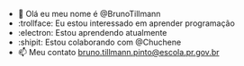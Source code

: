 - 👋 Olá eu meu nome é @BrunoTillmann
- :trollface: Eu estou interessado em aprender programação 
- :electron: Estou aprendendo atualmente  
- :shipit: Estou colaborando com @Chuchene 
- 📫 Meu contato bruno.tillmann.pinto@escola.pr.gov.br

<!---
BrunoTillmann/BrunoTillmann is a ✨ special ✨ repository because its `README.md` (this file) appears on your GitHub profile.
You can click the Preview link to take a look at your changes.
--->
